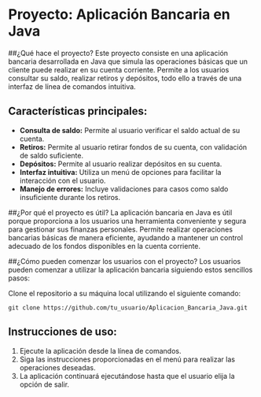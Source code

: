 # Proyecto: Aplicación Bancaria en Java

##¿Qué hace el proyecto?
Este proyecto consiste en una aplicación bancaria desarrollada en Java que simula las operaciones básicas que un cliente puede realizar en su cuenta corriente. Permite a los usuarios consultar su saldo, realizar retiros y depósitos, todo ello a través de una interfaz de línea de comandos intuitiva.

## Características principales:
- **Consulta de saldo:** Permite al usuario verificar el saldo actual de su cuenta.
- **Retiros:** Permite al usuario retirar fondos de su cuenta, con validación de saldo suficiente.
- **Depósitos:** Permite al usuario realizar depósitos en su cuenta.
- **Interfaz intuitiva:** Utiliza un menú de opciones para facilitar la interacción con el usuario.
- **Manejo de errores:** Incluye validaciones para casos como saldo insuficiente durante los retiros.

##¿Por qué el proyecto es útil?
La aplicación bancaria en Java es útil porque proporciona a los usuarios una herramienta conveniente y segura para gestionar sus finanzas personales. Permite realizar operaciones bancarias básicas de manera eficiente, ayudando a mantener un control adecuado de los fondos disponibles en la cuenta corriente.

##¿Cómo pueden comenzar los usuarios con el proyecto?
Los usuarios pueden comenzar a utilizar la aplicación bancaria siguiendo estos sencillos pasos:

Clone el repositorio a su máquina local utilizando el siguiente comando:
```
git clone https://github.com/tu_usuario/Aplicacion_Bancaria_Java.git
```



## Instrucciones de uso:
1. Ejecute la aplicación desde la línea de comandos.
2. Siga las instrucciones proporcionadas en el menú para realizar las operaciones deseadas.
3. La aplicación continuará ejecutándose hasta que el usuario elija la opción de salir.


